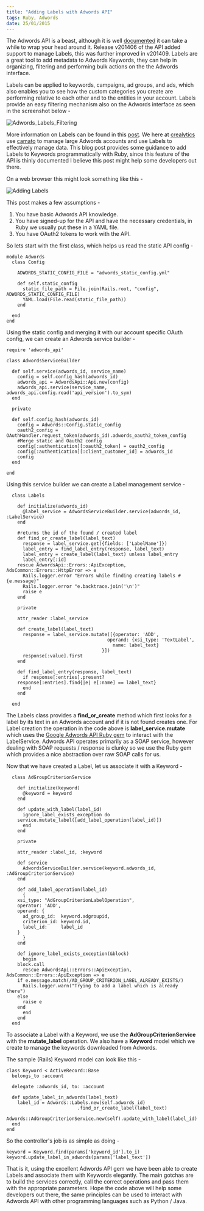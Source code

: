 ```yaml
---
title: "Adding Labels with Adwords API"
tags: Ruby, Adwords
date: 25/01/2015
---
```


The Adwords API is a beast, although it is well [documented](https://developers.google.com/adwords/api/) it can take a while to wrap your head around it. Release v201406 of the API added support to manage Labels, this was further improved in v201409. Labels are a great tool to add metadata to Adwords Keywords, they can help in organizing, filtering and performing bulk actions on the the Adwords interface.

Labels can be applied to keywords, campaigns, ad groups, and ads, which also enables you to see how the custom categories you create are performing relative to each other and to the entities in your account. Labels provide an easy filtering mechanism also on the Adwords interface as seen in the screenshot below -

![Adwords_Labels_Filtering](/images/adwords_label_filtering.png "Labels in Adwords")

More information on Labels can be found in this [post](https://support.google.com/adwords/answer/2475865?hl=en). We here at [crealytics](http://www.crealytics.com/en/home.html) use [camato](www.camato.de/en) to manage large Adwords accounts and use Labels to effectively manage data. This blog post provides some guidance to add Labels to Keywords programmatically with Ruby, since this feature of the API is thinly documented I believe this post might help some developers out there.

On a web browser this might look something like this -

![Adding Labels](/images/add_labels_adwords.png "Adding Labels to Adwords Keywords")

This post makes a few assumptions -

1. You have basic Adwords API knowledge.
2. You have signed-up for the API and have the necessary credentials, in Ruby we usually put these in a YAML file.
3. You have OAuth2 tokens to work with the API.

So lets start with the first class, which helps us read the static API config -

	module Adwords
	  class Config

	    ADWORDS_STATIC_CONFIG_FILE = "adwords_static_config.yml"

	    def self.static_config
	      static_file_path = File.join(Rails.root, "config", ADWORDS_STATIC_CONFIG_FILE)
	      YAML.load(File.read(static_file_path))
	    end

	  end
	end

Using the static config and merging it with our account specific OAuth config, we can create an Adwords service builder -

	require 'adwords_api'

	class AdwordsServiceBuilder

	  def self.service(adwords_id, service_name)
	    config = self.config_hash(adwords_id)
	    adwords_api = AdwordsApi::Api.new(config)
	    adwords_api.service(service_name, adwords_api.config.read('api_version').to_sym)
	  end

	  private

	  def self.config_hash(adwords_id)
	    config = Adwords::Config.static_config
	    oauth2_config = OAuthHandler.request_token(adwords_id).adwords_oauth2_token_config
	    #Merge static and Oauth2 config
	    config[:authentication][:oauth2_token] = oauth2_config
	    config[:authentication][:client_customer_id] = adwords_id
	    config
	  end

	end

Using this service builder we can create a Label management service -

	  class Labels

	    def initialize(adwords_id)
	      @label_service = AdwordsServiceBuilder.service(adwords_id, :LabelService)
	    end

	    #returns the id of the found / created label
	    def find_or_create_label(label_text)
	      response = label_service.get({fields: ['LabelName']})
	      label_entry = find_label_entry(response, label_text)
	      label_entry = create_label(label_text) unless label_entry
	      label_entry[:id]
	    rescue AdwordsApi::Errors::ApiException, AdsCommon::Errors::HttpError => e
	      Rails.logger.error "Errors while finding creating labels #{e.message}"
	      Rails.logger.error "e.backtrace.join('\n')"
	      raise e
	    end

	    private

	    attr_reader :label_service

	    def create_label(label_text)
	      response = label_service.mutate([{operator: 'ADD',
		                                 operand: {xsi_type: 'TextLabel',
		                                   name: label_text}
		                               }])
	      response[:value].first
	    end

	    def find_label_entry(response, label_text)
	      if response[:entries].present?
		response[:entries].find{|e| e[:name] == label_text}
	      end
	    end

	  end

The Labels class provides a __find_or_create__ method which first looks for a label by its text in an Adwords account and if it is not found creates one. For Label creation the operation in the code above is __label_service.mutate__ which uses the [Google Adwords API Ruby gem](https://github.com/googleads/google-api-ads-ruby) to interact with the LabelService. Adwords API operates primarily as a SOAP service, however dealing with SOAP requests / response is clunky so we use the Ruby gem which provides a nice abstraction over raw SOAP calls for us.

Now that we have created a Label, let us associate it with a Keyword -

	  class AdGroupCriterionService

	    def initialize(keyword)
	      @keyword = keyword
	    end

	    def update_with_label(label_id)
	      ignore_label_exists_exception do
		service.mutate_label([add_label_operation(label_id)])
	      end
	    end

	    private

	    attr_reader :label_id, :keyword

	    def service
	      AdwordsServiceBuilder.service(keyword.adwords_id, :AdGroupCriterionService)
	    end

	    def add_label_operation(label_id)
	      {
		xsi_type: "AdGroupCriterionLabelOperation",
		operator: 'ADD',
		operand: {
		  ad_group_id:  keyword.adgroupid,
		  criterion_id: keyword.id,
		  label_id:     label_id
		}
	      }
	    end

	    def ignore_label_exists_exception(&block)
	      begin
		block.call
	      rescue AdwordsApi::Errors::ApiException, AdsCommon::Errors::ApiException => e
		if e.message.match(/AD_GROUP_CRITERION_LABEL_ALREADY_EXISTS/)
		  Rails.logger.warn("Trying to add a label which is already there")
		else
		  raise e
		end
	      end
	    end
	  end

To associate a Label with a Keyword, we use the __AdGroupCriterionService__ with the __mutate_label__ operation. We also have a __Keyword__ model which we create to manage the keywords downloaded from Adwords. 

The sample (Rails) Keyword model can look like this -

	class Keyword < ActiveRecord::Base
	  belongs_to :account

	  delegate :adwords_id, to: :account

	  def update_label_in_adwords(label_text)
	    label_id = Adwords::Labels.new(self.adwords_id)
		                      .find_or_create_label(label_text)
	    Adwords::AdGroupCriterionService.new(self).update_with_label(label_id)
	  end
	end


So the controller's job is as simple as doing -

	keyword = Keyword.find(params['keyword_id'].to_i)
	keyword.update_label_in_adwords(params['label_text'])


That is it, using the excellent Adwords API gem we have been able to create Labels and associate them with Keywords elegantly. The main gotchas are to build the services correctly, call the correct operations and pass them with the appropriate parameters. Hope the code above will help some developers out there, the same principles can be used to interact with Adwords API with other programming languages such as Python / Java.
